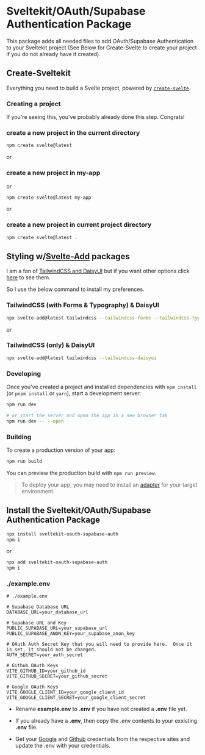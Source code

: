 # Sveltekit/OAuth/Supabase Authentication Package

This package adds all needed files to add OAuth/Supabase Authentication to your Sveltekit project (See Below for Create-Svelte to create your project if you do not already have it created).

## Create-Sveltekit

Everything you need to build a Svelte project, powered by [`create-svelte`](https://github.com/sveltejs/kit/tree/master/packages/create-svelte).

### Creating a project

If you're seeing this, you've probably already done this step. Congrats!

### create a new project in the current directory

```bash
npm create svelte@latest
```

or

### create a new project in my-app

or

```bash
npm create svelte@latest my-app
```

or

### create a new project in current project directory

```bash
npm create svelte@latest .
```

## Styling w/[Svelte-Add](https://github.com/svelte-add/svelte-add.git) packages

I am a fan of [TailwindCSS and DaisyUI](https://github.com/svelte-add/tailwindcss.git) but if you want other options click [here](https://github.com/svelte-add/svelte-add.git) to see them.

So I use the below command to install my preferences.

### **TailwindCSS (with Forms & Typography) & DaisyUI**

```bash
npx svelte-add@latest tailwindcss --tailwindcss-forms --tailwindcss-typography --tailwindcss-daisyui
```

or

### **TailwindCSS (only) & DaisyUI**

```bash
npx svelte-add@latest tailwindcss --tailwindcss-daisyui
```

### Developing

Once you've created a project and installed dependencies with `npm install` (or `pnpm install` or `yarn`), start a development server:

```bash
npm run dev

# or start the server and open the app in a new browser tab
npm run dev -- --open
```

### Building

To create a production version of your app:

```bash
npm run build
```

You can preview the production build with `npm run preview`.

> To deploy your app, you may need to install an [adapter](https://kit.svelte.dev/docs/adapters) for your target environment.

## Install the Sveltekit/OAuth/Supabase Authentication Package

```bash
npx install sveltekit-oauth-supabase-auth
npm i
```

or

```bash
npx add sveltekit-oauth-supabase-auth
npm i
```

### ./example.env

```env
# ./example.env

# Supabase Database URL
DATABASE_URL=your_database_url

# Supabase URL and Key
PUBLIC_SUPABASE_URL=your_supabase_url
PUBLIC_SUPABASE_ANON_KEY=your_supabase_anon_key

# OAuth Auth Secret Key that you will need to provide here.  Once it is set, it should not be changed.
AUTH_SECRET=your_auth_secret

# Github OAuth Keys
VITE_GITHUB_ID=your_github_id
VITE_GITHUB_SECRET=your_github_secret

# Google OAuth Keys
VITE_GOOGLE_CLIENT_ID=your_google_client_id
VITE_GOOGLE_CLIENT_SECRET=your_google_client_secret

```

- Rename **example.env** to **.env** if you have not created a **.env** file yet.
- If you already have a **.env**, then copy the .env contents to your exxisting **.env** file.

- Get your [Google](https://console.cloud.google.com/apis/credentials) and [Github](https://github.com/settings/developers) credentials from the respective sites and update the .env with your credentials.

